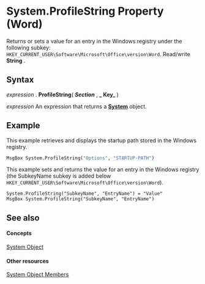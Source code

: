 
# System.ProfileString Property (Word)

Returns or sets a value for an entry in the Windows registry under the following subkey: `HKEY_CURRENT_USER\Software\Microsoft\Office\version\Word`. Read/write  **String** .


## Syntax

 _expression_ . **ProfileString**( **_Section_** , **_ Key_** )

 _expression_ An expression that returns a **[System](db15d780-3bbc-9515-a988-ea798777496f.md)** object.


## Example

This example retrieves and displays the startup path stored in the Windows registry.


```vb
MsgBox System.ProfileString("Options", "STARTUP-PATH")
```

This example sets and returns the value for an entry in the Windows registry (the SubkeyName subkey is added below  `HKEY_CURRENT_USER\Software\Microsoft\Office\version\Word`).




```
System.ProfileString("SubkeyName", "EntryName") = "Value" 
MsgBox System.ProfileString("SubkeyName", "EntryName")
```


## See also


#### Concepts


[System Object](db15d780-3bbc-9515-a988-ea798777496f.md)
#### Other resources


[System Object Members](788b78de-8dbc-033d-34dc-0e35108f785f.md)
